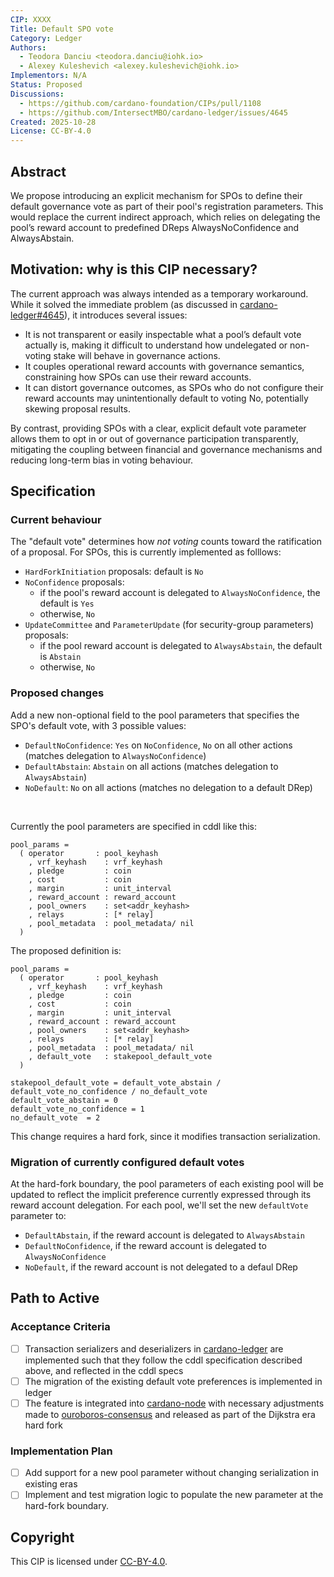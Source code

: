 ```yaml
---
CIP: XXXX
Title: Default SPO vote
Category: Ledger
Authors:
  - Teodora Danciu <teodora.danciu@iohk.io>
  - Alexey Kuleshevich <alexey.kuleshevich@iohk.io>
Implementors: N/A
Status: Proposed
Discussions:
  - https://github.com/cardano-foundation/CIPs/pull/1108
  - https://github.com/IntersectMBO/cardano-ledger/issues/4645
Created: 2025-10-28
License: CC-BY-4.0
---
```


## Abstract

We propose introducing an explicit mechanism for SPOs to define their default governance vote as part of their pool's registration parameters.
This would replace the current indirect approach, which relies on delegating the pool’s reward account to predefined DReps AlwaysNoConfidence and AlwaysAbstain.

## Motivation: why is this CIP necessary?

The current approach was always intended as a temporary workaround. While it solved the immediate problem (as discussed in [cardano-ledger#4645](https://github.com/IntersectMBO/cardano-ledger/issues/4645)), it introduces several issues:
  * It is not transparent or easily inspectable what a pool’s default vote actually is, making it difficult to understand how undelegated or non-voting stake will behave in governance actions.
  * It couples operational reward accounts with governance semantics, constraining how SPOs can use their reward accounts.
  * It can distort governance outcomes, as SPOs who do not configure their reward accounts may unintentionally default to voting No, potentially skewing proposal results.

By contrast, providing SPOs with a clear, explicit default vote parameter allows them to opt in or out of governance participation transparently, mitigating the coupling between financial and governance mechanisms and reducing long-term bias in voting behaviour.

## Specification

### Current behaviour

The "default vote" determines how *not voting* counts toward the ratification of a proposal.
For SPOs, this is currently implemented as folllows:
  * `HardForkInitiation` proposals: default is `No`
  * `NoConfidence` proposals:
      - if the pool's reward account is delegated to `AlwaysNoConfidence`, the default is `Yes`
      - otherwise, `No`
  * `UpdateCommittee` and `ParameterUpdate` (for security-group parameters) proposals:
      - if the pool reward account is delegated to `AlwaysAbstain`, the default is `Abstain`
      - otherwise, `No`

### Proposed changes

Add a new non-optional field to the pool parameters that specifies the SPO's default vote, with 3 possible values:
  * `DefaultNoConfidence`: `Yes` on `NoConfidence`, `No` on all other actions (matches delegation to `AlwaysNoConfidence`)
  * `DefaultAbstain`: `Abstain` on all actions (matches delegation to `AlwaysAbstain`)
  * `NoDefault`: `No` on all actions (matches no delegation to a default DRep)

<br>

Currently the pool parameters are specified in cddl like this:

```cddl
pool_params =
  ( operator       : pool_keyhash
    , vrf_keyhash    : vrf_keyhash
    , pledge         : coin
    , cost           : coin
    , margin         : unit_interval
    , reward_account : reward_account
    , pool_owners    : set<addr_keyhash>
    , relays         : [* relay]
    , pool_metadata  : pool_metadata/ nil
  )
```

The proposed definition is:
```cddl
pool_params =
  ( operator       : pool_keyhash
    , vrf_keyhash    : vrf_keyhash
    , pledge         : coin
    , cost           : coin
    , margin         : unit_interval
    , reward_account : reward_account
    , pool_owners    : set<addr_keyhash>
    , relays         : [* relay]
    , pool_metadata  : pool_metadata/ nil
    , default_vote   : stakepool_default_vote
  )

stakepool_default_vote = default_vote_abstain / default_vote_no_confidence / no_default_vote
default_vote_abstain = 0
default_vote_no_confidence = 1
no_default_vote  = 2
```

This change requires a hard fork, since it modifies transaction serialization.

### Migration of currently configured default votes

At the hard-fork boundary, the pool parameters of each existing pool will be updated to reflect the implicit preference currently expressed through its reward account delegation.
For each pool, we'll set the new `defaultVote` parameter to:
  * `DefaultAbstain`, if the reward account is delegated to `AlwaysAbstain`
  * `DefaultNoConfidence`, if the reward account is delegated to `AlwaysNoConfidence`
  * `NoDefault`, if the reward account is not delegated to a defaul DRep

## Path to Active

### Acceptance Criteria

- [ ] Transaction serializers and deserializers in [cardano-ledger](https://github.com/IntersectMBO/cardano-ledger) are implemented such that they follow the cddl specification described above, and reflected in the cddl specs
- [ ] The migration of the existing default vote preferences is implemented in ledger
- [ ] The feature is integrated into [cardano-node](https://github.com/IntersectMBO/cardano-node) with necessary adjustments made to [ouroboros-consensus](https://github.com/IntersectMBO/ouroboros-consensus) and released as part of the Dijkstra era hard fork

### Implementation Plan

- [ ] Add support for a new pool parameter without changing serialization in existing eras
- [ ] Implement and test migration logic to populate the new parameter at the hard-fork boundary.

## Copyright

This CIP is licensed under [CC-BY-4.0](https://creativecommons.org/licenses/by/4.0/legalcode).